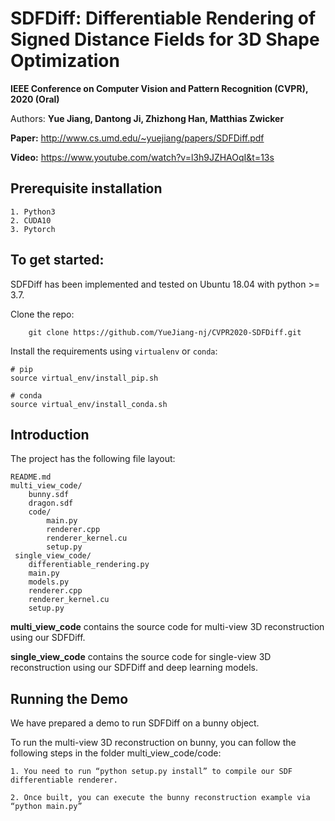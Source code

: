 # SDFDiff: Differentiable Rendering of Signed Distance Fields for 3D Shape Optimization

**IEEE Conference on Computer Vision and Pattern Recognition (CVPR), 2020 (Oral)**

Authors: **Yue Jiang, Dantong Ji, Zhizhong Han, Matthias Zwicker**

**Paper:** http://www.cs.umd.edu/~yuejiang/papers/SDFDiff.pdf

**Video:** https://www.youtube.com/watch?v=l3h9JZHAOqI&t=13s
>

## Prerequisite installation

    1. Python3 
    2. CUDA10
    3. Pytorch


## To get started: 

SDFDiff has been implemented and tested on Ubuntu 18.04 with python >= 3.7.

Clone the repo:
```
    git clone https://github.com/YueJiang-nj/CVPR2020-SDFDiff.git
```

Install the requirements using `virtualenv` or `conda`:
```
# pip
source virtual_env/install_pip.sh

# conda
source virtual_env/install_conda.sh
```

## Introduction

The project has the following file layout:

    README.md
    multi_view_code/
        bunny.sdf
        dragon.sdf
        code/
            main.py
            renderer.cpp
            renderer_kernel.cu
            setup.py
     single_view_code/
        differentiable_rendering.py
        main.py
        models.py
        renderer.cpp
        renderer_kernel.cu
        setup.py


**multi_view_code** contains the source code for multi-view 3D reconstruction using our SDFDiff.

**single_view_code** contains the source code for single-view 3D reconstruction using our SDFDiff and deep learning models.

## Running the Demo

We have prepared a demo to run SDFDiff on a bunny object. 

To run the multi-view 3D reconstruction on bunny, you can follow the following steps in the folder multi_view_code/code:

```
1. You need to run “python setup.py install” to compile our SDF differentiable renderer.

2. Once built, you can execute the bunny reconstruction example via “python main.py”
```